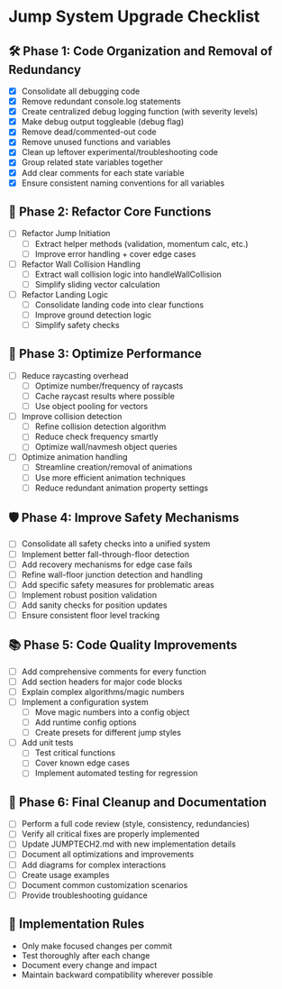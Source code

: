 # Jump System Upgrade Checklist

## 🛠️ Phase 1: Code Organization and Removal of Redundancy
- [x] Consolidate all debugging code
- [x] Remove redundant console.log statements
- [x] Create centralized debug logging function (with severity levels)
- [x] Make debug output toggleable (debug flag)
- [x] Remove dead/commented-out code
- [x] Remove unused functions and variables
- [x] Clean up leftover experimental/troubleshooting code
- [x] Group related state variables together
- [x] Add clear comments for each state variable
- [x] Ensure consistent naming conventions for all variables

## 🧹 Phase 2: Refactor Core Functions
- [ ] Refactor Jump Initiation
  - [ ] Extract helper methods (validation, momentum calc, etc.)
  - [ ] Improve error handling + cover edge cases
- [ ] Refactor Wall Collision Handling
  - [ ] Extract wall collision logic into handleWallCollision
  - [ ] Simplify sliding vector calculation
- [ ] Refactor Landing Logic
  - [ ] Consolidate landing code into clear functions
  - [ ] Improve ground detection logic
  - [ ] Simplify safety checks

## 🚀 Phase 3: Optimize Performance
- [ ] Reduce raycasting overhead
  - [ ] Optimize number/frequency of raycasts
  - [ ] Cache raycast results where possible
  - [ ] Use object pooling for vectors
- [ ] Improve collision detection
  - [ ] Refine collision detection algorithm
  - [ ] Reduce check frequency smartly
  - [ ] Optimize wall/navmesh object queries
- [ ] Optimize animation handling
  - [ ] Streamline creation/removal of animations
  - [ ] Use more efficient animation techniques
  - [ ] Reduce redundant animation property settings

## 🛡️ Phase 4: Improve Safety Mechanisms
- [ ] Consolidate all safety checks into a unified system
- [ ] Implement better fall-through-floor detection
- [ ] Add recovery mechanisms for edge case fails
- [ ] Refine wall-floor junction detection and handling
- [ ] Add specific safety measures for problematic areas
- [ ] Implement robust position validation
- [ ] Add sanity checks for position updates
- [ ] Ensure consistent floor level tracking

## 📚 Phase 5: Code Quality Improvements
- [ ] Add comprehensive comments for every function
- [ ] Add section headers for major code blocks
- [ ] Explain complex algorithms/magic numbers
- [ ] Implement a configuration system
  - [ ] Move magic numbers into a config object
  - [ ] Add runtime config options
  - [ ] Create presets for different jump styles
- [ ] Add unit tests
  - [ ] Test critical functions
  - [ ] Cover known edge cases
  - [ ] Implement automated testing for regression

## 🎯 Phase 6: Final Cleanup and Documentation
- [ ] Perform a full code review (style, consistency, redundancies)
- [ ] Verify all critical fixes are properly implemented
- [ ] Update JUMPTECH2.md with new implementation details
- [ ] Document all optimizations and improvements
- [ ] Add diagrams for complex interactions
- [ ] Create usage examples
- [ ] Document common customization scenarios
- [ ] Provide troubleshooting guidance

## 🚀 Implementation Rules
- Only make focused changes per commit
- Test thoroughly after each change
- Document every change and impact
- Maintain backward compatibility wherever possible
